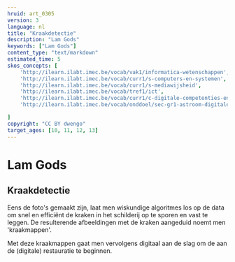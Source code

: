 ```yaml
---
hruid: art_0305
version: 3
language: nl
title: "Kraakdetectie"
description: "Lam Gods"
keywords: ["Lam Gods"]
content_type: "text/markdown"
estimated_time: 5
skos_concepts: [
    'http://ilearn.ilabt.imec.be/vocab/vak1/informatica-wetenschappen', 
    'http://ilearn.ilabt.imec.be/vocab/curr1/s-computers-en-systemen',
    'http://ilearn.ilabt.imec.be/vocab/curr1/s-mediawijsheid',
    'http://ilearn.ilabt.imec.be/vocab/tref1/ict',
    'http://ilearn.ilabt.imec.be/vocab/curr1/c-digitale-competenties-en-mediawijsheid',
    'http://ilearn.ilabt.imec.be/vocab/onddoel/sec-gr1-astroom-digitale-competenties-en-mediawijsheid-4.5',

]
copyright: "CC BY dwengo"
target_ages: [10, 11, 12, 13]
---
```


# Lam Gods

## Kraakdetectie

Eens de foto's gemaakt zijn, laat men wiskundige algoritmes los op de data om snel en efficiënt de kraken in het schilderij op te sporen en vast te leggen. De resulterende afbeeldingen met de kraken aangeduid noemt men 'kraakmappen'.

Met deze kraakmappen gaat men vervolgens digitaal aan de slag om de aan de (digitale) restauratie te beginnen.